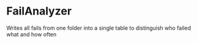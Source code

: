 # FailAnalyzer
Writes all fails from one folder into a single table to distinguish who failed what and how often
